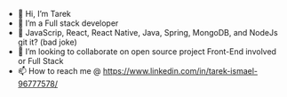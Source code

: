 - 👋 Hi, I’m Tarek
- 👀 I’m a Full stack developer 
- 🌱 JavaScrip, React, React Native, Java, Spring, MongoDB, and NodeJs git it? (bad joke)
- 💞️ I’m looking to collaborate on open source project Front-End involved or Full Stack
- 📫 How to reach me @ https://www.linkedin.com/in/tarek-ismael-96777578/

